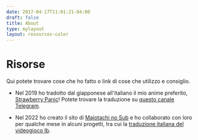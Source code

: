 ```yaml
---
date: 2017-04-17T11:01:21-04:00
draft: false
title: About
type: mylayout
layout: resources-color
---
```

# Risorse

Qui potete trovare cose che ho fatto o link di cose che utilizzo e consiglio.



- Nel 2019 ho tradotto dal giapponese all'italiano il mio anime preferito, [Strawberry Panic](https://myanimelist.net/anime/855/Strawberry_Panic)! Potete trovare la traduzione su [questo canale Telegram](https://t.me/strawberrypanicfansubita).


- Nel 2022 ho creato il sito di [Majotachi no Sub](https://majotachinosub.com) e ho collaborato con loro per qualche mese in alcuni progetti, tra cui la [traduzione italiana del videogioco Ib](https://majotachinosub.com/videogiochi/ib.html).
